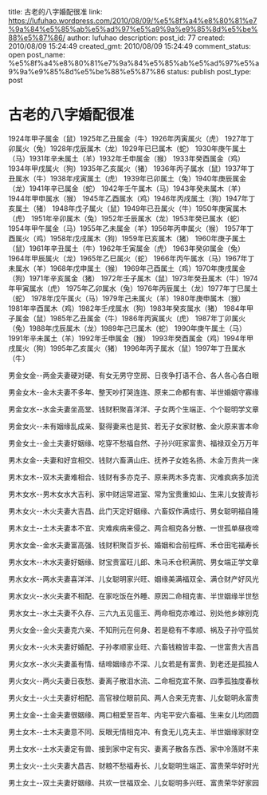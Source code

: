 title: 古老的八字婚配很准
link: https://lufuhao.wordpress.com/2010/08/09/%e5%8f%a4%e8%80%81%e7%9a%84%e5%85%ab%e5%ad%97%e5%a9%9a%e9%85%8d%e5%be%88%e5%87%86/
author: lufuhao
description: 
post_id: 77
created: 2010/08/09 15:24:49
created_gmt: 2010/08/09 15:24:49
comment_status: open
post_name: %e5%8f%a4%e8%80%81%e7%9a%84%e5%85%ab%e5%ad%97%e5%a9%9a%e9%85%8d%e5%be%88%e5%87%86
status: publish
post_type: post

# 古老的八字婚配很准

1924年甲子属金（鼠）1925年乙丑属金（牛）1926年丙寅属火（虎） 1927年丁卯属火（兔）1928年戊辰属木（龙）1929年已巳属木（蛇） 1930年庚午属土（马）1931年辛未属土（羊）1932年壬申属金（猴） 1933年癸酉属金（鸡）1934年甲戌属火（狗）1935年乙亥属火（猪） 1936年丙子属水（鼠）1937年丁丑属水（牛）1938年戌寅属土（虎） 1939年已卯属土（兔）1940年庚辰属金（龙）1941年辛已属金（蛇） 1942年壬午属木（马）1943年癸未属木（羊）1944年甲申属水（猴） 1945年乙酉属水（鸡）1946年丙戌属土（狗）1947年丁亥属土（猪） 1948年戊子属火（鼠）1949年已丑属火（牛）1950年庚寅属木（虎） 1951年辛卯属木（兔）1952年壬辰属水（龙）1953年癸已属水（蛇） 1954年甲午属金（马）1955年乙未属金（羊）1956年丙申属火（猴） 1957年丁酉属火（鸡）1958年戊戌属木（狗）1959年已亥属木（猪） 1960年庚子属土（鼠）1961年辛丑属土（牛）1962年壬寅属金（虎） 1963年癸卯属金（兔）1964年甲辰属火（龙）1965年乙巳属火（蛇） 1966年丙午属水（马）1967年丁未属水（羊）1968年戊申属土（猴） 1969年己酉属土（鸡）1970年庚戌属金（狗）1971年辛亥属金（猪） 1972年壬子属木（鼠）1973年癸丑属木（牛）1974年甲寅属水（虎） 1975年乙卯属水（兔）1976年丙辰属土（龙）1977年丁巳属土（蛇） 1978年戊午属火（马）1979年己未属火（羊）1980年庚申属木（猴） 1981年辛酉属木（鸡）1982年壬戌属水（狗）1983年癸亥属水（猪） 1984年甲子属金（鼠）1985年乙丑属金（牛）1986年丙寅属火（虎） 1987年丁卯属火（兔）1988年戊辰属木（龙）1989年己已属木（蛇） 1990年庚午属土（马）1991年辛未属土（羊）1992年壬申属金（猴） 1993年癸酉属金（鸡）1994年甲戌属火（狗）1995年乙亥属火（猪） 1996年丙子属水（鼠）1997年丁丑属水（牛） 

男金女金--两金夫妻硬对硬、有女无男守空房、日夜争打语不合、各人各心各白眼 

男金女木--金木夫妻不多年、整天吵打哭连连、原来二命都有害、半世婚姻守寡缘 

男金女水--水金夫妻坐高堂、钱财积聚喜洋洋、子女两个生端正、个个聪明学文章 

男金女火--未有姻缘乱成亲、娶得妻来也是贫、若无子女家财散、金火原来害本命 

男金女土--金土夫妻好姻缘、吃穿不愁福自然、子孙兴旺家富贵、福禄双全万万年 

男木女金--夫妻和好宜相交、钱财六畜满山庄、抚养子女姓名扬、木金万贵共一床 

男木女木--双木夫妻难相合、钱财有多亦克子、原来两木多克害、灾难疯病多加流 

男木女水--男木女水大吉利、家中财运常进室、常为宝贵重如山、生来儿女披青衫 

男木女火--木火夫妻大吉昌、此门天定好姻缘、六畜奴作满成行、男女聪明福自隆 

男木女土--土木夫妻本不宜、灾难疾病来侵之、两合相克各分散、一世孤单昼夜啼 

男水女金--金水夫妻富高强、钱财积聚百岁长、婚姻和合前程辉、禾仓田宅福寿长 

男水女木--木水夫妻好姻缘、财宝贵富旺儿郎、朱马禾仓积满院、男女端正学文章 

男水女水--两水夫妻喜洋洋、儿女聪明家兴旺、姻缘美满福双全、满仓财产好风光 

男水女火--水火夫妻不相配、在家吃饭在外睡、原因二命相克害、半世姻缘半世愁 

男水女土--水土夫妻不久存、三六九五见瘟王、两命相克亦难过、别处他乡嫁别克 

男火女金--金火夫妻克六亲、不知刑元在何身、若是稳有不孝顺、祸及子孙守孤贫 

男火女木--火木夫妻好婚配、子孙孝顺家业旺、六畜钱粮皆丰盈、一世富贵大吉昌 

男火女水--水火夫妻虽有情、结啼姻缘亦不深、儿女若是有富贵、到老还是孤独人

男火女火--两火夫妻日夜愁、妻离子散泪水流、二命相克宜不聚、四季孤独度春秋 

男火女土--火土夫妻好相配、高官禄位眼前风、两人合来无克害、儿女聪明永富贵 

男土女金--土金夫妻很姻缘、两口相爱至百年、内宅平安六畜福、生来女儿均团圆 

男土女木--土木夫妻意不同、反眼无情相克冲、有食无儿克夫主、半世姻缘家财空 

男土女水--土水夫妻定有兽、接到家中定有灾、妻离子散各东西、家中冷落财不来 

男土女火--土火夫妻大昌吉、财粮不愁福寿长、儿女聪明生端正、富贵荣华好时光 

男土女土--双土夫妻好姻缘、共欢一世福双全、儿女聪明多兴旺、富贵荣华好家园